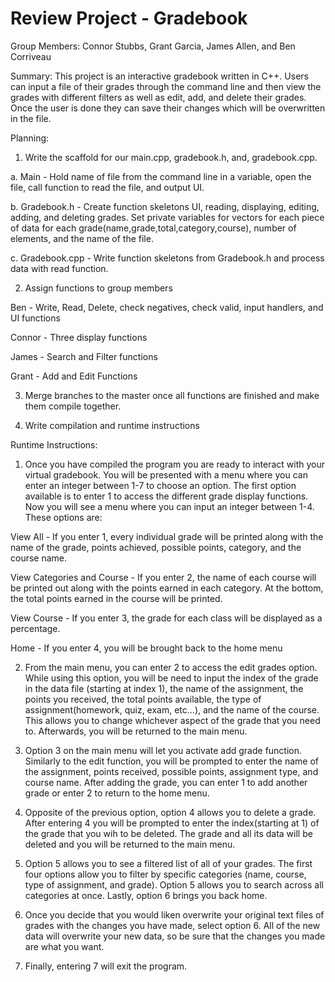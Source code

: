 # Review Project - Gradebook
Group Members: Connor Stubbs, Grant Garcia, James Allen, and Ben Corriveau

Summary: This project is an interactive gradebook written in C++. Users can input a file of their grades through the command line and then view the grades with different filters as well as edit, add, and delete their grades. Once the user is done they can save their changes which will be overwritten in the file. 


Planning:

1. Write the scaffold for our main.cpp, gradebook.h, and, gradebook.cpp.
  

a. Main - Hold name of file from the command line in a variable, open the file, call function to read the file, and output UI.
  
  b. Gradebook.h - Create function skeletons UI, reading, displaying, editing, adding, and deleting grades. Set private variables for vectors for each piece of data for each grade(name,grade,total,category,course), number of elements, and the name of the file.
  
  c. Gradebook.cpp - Write function skeletons from Gradebook.h and process data with read function.
  
2. Assign functions to group members

  Ben - Write, Read, Delete, check negatives, check valid, input handlers, and UI functions
  
  Connor - Three display functions
  
  James - Search and Filter functions
  
  Grant - Add and Edit Functions
  
3. Merge branches to the master once all functions are finished and make them compile together.
 
4. Write compilation and runtime instructions
 
 
Runtime Instructions:

1. Once you have compiled the program you are ready to interact with your virtual gradebook. You will be presented with a menu where you can enter an integer between 1-7 to choose an option. The first option available is to enter 1 to access the different grade display functions. Now you will see a menu where you can input an integer between 1-4. These options are:

  View All - If you enter 1, every individual grade will be printed along with the name of the grade, points achieved, possible points, category, and the course name.
  
 View Categories and Course - If you enter 2, the name of each course will be printed out along with the points earned in each category. At the bottom, the total points earned in the course will be printed. 
 
 View Course - If you enter 3, the grade for each class will be displayed as a percentage.
 
 Home - If you enter 4, you will be brought back to the home menu
 
2. From the main menu, you can enter 2 to access the edit grades option. While using this option, you will be need to input the index of the grade in the data file (starting at index 1), the name of the assignment, the points you received, the total points available, the type of assignment(homework, quiz, exam, etc...), and the name of the course. This allows you to change whichever aspect of the grade that you need to. Afterwards, you will be returned to the main menu.

3. Option 3 on the main menu will let you activate add grade function. Similarly to the edit function, you will be prompted to enter the name of the assignment, points received, possible points, assignment type, and course name. After adding the grade, you can enter 1 to add another grade or enter 2 to return to the home menu.

4. Opposite of the previous option, option 4 allows you to delete a grade. After entering 4 you will be prompted to enter the index(starting at 1) of the grade that you wih to be deleted. The grade and all its data will be deleted and you will be returned to the main menu.

5. Option 5 allows you to see a filtered list of all of your grades. The first four options allow you to filter by specific categories (name, course, type of assignment, and grade). Option 5 allows you to search across all categories at once. Lastly, option 6 brings you back home.

6. Once you decide that you would liken overwrite your original text files of grades with the changes you have made, select option 6. All of the new data will overwrite your new data, so be sure that the changes you made are what you want.

7. Finally, entering 7 will exit the program.
 
 
  
  
